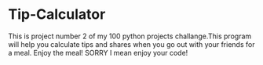 # Tip-Calculator
This is project number 2 of my 100 python projects challange.This program will help you calculate tips and shares when you go out with your friends for a meal. Enjoy the meal! SORRY I mean enjoy your code!
